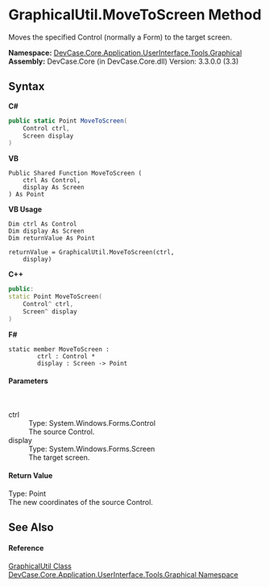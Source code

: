 # GraphicalUtil.MoveToScreen Method 
 

Moves the specified Control (normally a Form) to the target screen.

**Namespace:**&nbsp;<a href="N_DevCase_Core_Application_UserInterface_Tools_Graphical">DevCase.Core.Application.UserInterface.Tools.Graphical</a><br />**Assembly:**&nbsp;DevCase.Core (in DevCase.Core.dll) Version: 3.3.0.0 (3.3)

## Syntax

**C#**<br />
``` C#
public static Point MoveToScreen(
	Control ctrl,
	Screen display
)
```

**VB**<br />
``` VB
Public Shared Function MoveToScreen ( 
	ctrl As Control,
	display As Screen
) As Point
```

**VB Usage**<br />
``` VB Usage
Dim ctrl As Control
Dim display As Screen
Dim returnValue As Point

returnValue = GraphicalUtil.MoveToScreen(ctrl, 
	display)
```

**C++**<br />
``` C++
public:
static Point MoveToScreen(
	Control^ ctrl, 
	Screen^ display
)
```

**F#**<br />
``` F#
static member MoveToScreen : 
        ctrl : Control * 
        display : Screen -> Point 

```


#### Parameters
&nbsp;<dl><dt>ctrl</dt><dd>Type: System.Windows.Forms.Control<br />The source Control.</dd><dt>display</dt><dd>Type: System.Windows.Forms.Screen<br />The target screen.</dd></dl>

#### Return Value
Type: Point<br />The new coordinates of the source Control.

## See Also


#### Reference
<a href="T_DevCase_Core_Application_UserInterface_Tools_Graphical_GraphicalUtil">GraphicalUtil Class</a><br /><a href="N_DevCase_Core_Application_UserInterface_Tools_Graphical">DevCase.Core.Application.UserInterface.Tools.Graphical Namespace</a><br />